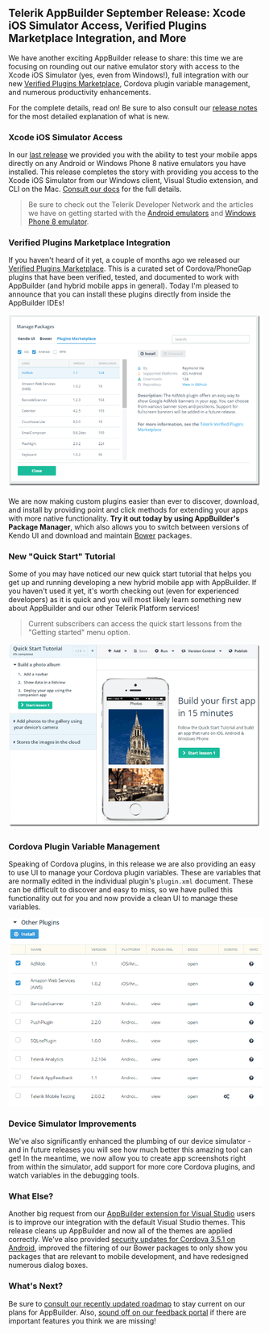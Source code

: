 ## Telerik AppBuilder September Release: Xcode iOS Simulator Access, Verified Plugins Marketplace Integration, and More

We have another exciting AppBuilder release to share: this time we are focusing on rounding out our native emulator story with access to the Xcode iOS Simulator (yes, even from Windows!), full integration with our new [Verified Plugins Marketplace](http://plugins.telerik.com/), Cordova plugin variable management, and numerous productivity enhancements.

For the complete details, read on! Be sure to also consult our [release notes](http://docs.telerik.com/platform/appbuilder/release-notes/v2-5) for the most detailed explanation of what is new.

### Xcode iOS Simulator Access

In our [last release](http://blogs.telerik.com/appbuilder/posts/14-07-31/telerik-appbuilder-7-31-14-release-native-emulator-support-bower-package-manager-and-new-project-templates) we provided you with the ability to test your mobile apps directly on any Android or Windows Phone 8 native emulators you have installed. This release completes the story with providing you access to the Xcode iOS Simulator from our Windows client, Visual Studio extension, and CLI on the Mac. [Consult our docs](http://docs.telerik.com/platform/appbuilder/testing-your-app/running-in-emulators/ios-emulator) for the full details.

> Be sure to check out the Telerik Developer Network and the articles we have on getting started with the [Android emulators](http://developer.telerik.com/featured/using-android-emulator-hybrid-mobile-apps-telerik-appbuilder/) and [Windows Phone 8 emulator](http://developer.telerik.com/featured/using-windows-phone-8-emulator-hybrid-mobile-apps-telerik-appbuilder/).

### Verified Plugins Marketplace Integration

If you haven't heard of it yet, a couple of months ago we released our [Verified Plugins Marketplace](http://plugins.telerik.com/). This is a curated set of Cordova/PhoneGap plugins that have been verified, tested, and documented to work with AppBuilder (and hybrid mobile apps in general). Today I'm pleased to announce that you can install these plugins directly from inside the AppBuilder IDEs!

![verified plugins marketplace integration](plugins_25.png)

We are now making custom plugins easier than ever to discover, download, and install by providing point and click methods for extending your apps with more native functionality. **Try it out today by using AppBuilder's Package Manager**, which also allows you to switch between versions of Kendo UI and download and maintain [Bower](http://bower.io/) packages.

### New "Quick Start" Tutorial

Some of you may have noticed our new quick start tutorial that helps you get up and running developing a new hybrid mobile app with AppBuilder. If you haven't used it yet, it's worth checking out (even for experienced developers) as it is quick and you will most likely learn something new about AppBuilder and our other Telerik Platform services!

> Current subscribers can access the quick start lessons from the "Getting started" menu option.

![quick start tutorial](quickstart_25.png)

### Cordova Plugin Variable Management

Speaking of Cordova plugins, in this release we are also providing an easy to use UI to manage your Cordova plugin variables. These are variables that are normally edited in the individual plugin's `plugin.xml` document. These can be difficult to discover and easy to miss, so we have pulled this functionality out for you and now provide a clean UI to manage these variables.

![cordova plugin variable management](pluginvars_25.gif)

### Device Simulator Improvements

We've also significantly enhanced the plumbing of our device simulator - and in future releases you will see how much better this amazing tool can get! In the meantime, we now allow you to create app screenshots right from within the simulator, add support for more core Cordova plugins, and watch variables in the debugging tools.

### What Else?

Another big request from our [AppBuilder extension for Visual Studio](http://www.telerik.com/appbuilder/visual-studio-extension) users is to improve our integration with the default Visual Studio themes. This release cleans up AppBuilder and now all of the themes are applied correctly. We've also provided [security updates for Cordova 3.5.1 on Android](http://blogs.telerik.com/appbuilder/posts/14-09-14/telerik-appbuilder-hotfix-for-cordova-3.5-on-android), improved the filtering of our Bower packages to only show you packages that are relevant to mobile development, and have redesigned numerous dialog boxes.

### What's Next?

Be sure to [consult our recently updated roadmap](http://www.telerik.com/support/whats-new/appbuilder/roadmap) to stay current on our plans for AppBuilder. Also, [sound off on our feedback portal](http://feedback.telerik.com/Project/129) if there are important features you think we are missing!